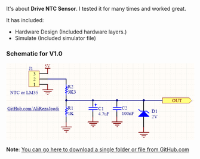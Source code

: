 It's about **Drive NTC Sensor**. I tested it for many times and worked great.

It has included:
- Hardware Design (Included hardware layers.)
- Simulate (Included simulator file)

### Schematic for V1.0
![Sensor_NTC](https://github.com/AliRezaJoodi/Electronic-Modules/blob/main/Sensor_NTC/Hardware%20Design/V4.0.png?raw=true)

**Note**: [You can go here to download a single folder or file from GitHub.com](https://minhaskamal.github.io/DownGit/#/home)
